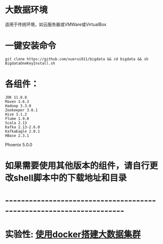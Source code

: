 # 大数据环境
  
  适用于传统环境，如云服务器或VMWare或VirtualBox
  
# 一键安装命令
	git clone https://github.com/xuerui911/bigdata && cd bigdata && sh BigdataOneKeyInstall.sh

# 各组件：
	JDK 11.0.8
	Maven 3.6.3
	Hadoop 3.3.0
	Zookeeper 3.6.1
	Hive 3.1.2
	Flume 1.9.0
	Scala 2.13
	Kafka 2.13-2.6.0
	KafkaEagle 2.0.1
	HBase 2.3.1
  Phoenix 5.0.0

# 如果需要使用其他版本的组件，请自行更改shell脚本中的下载地址和目录
# --------------------------------------------------------------------

# 实验性: [使用docker搭建大数据集群](https://github.com/xuerui911/docker-bigdata)
